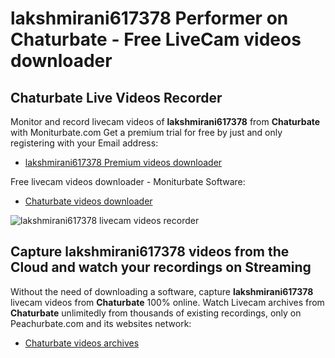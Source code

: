 # lakshmirani617378 Performer on Chaturbate - Free LiveCam videos downloader

## Chaturbate Live Videos Recorder

Monitor and record livecam videos of **lakshmirani617378** from **Chaturbate** with Moniturbate.com
Get a premium trial for free by just and only registering with your Email address:
* [lakshmirani617378 Premium videos downloader](https://moniturbate.com/request-demo-licence-key.html)

Free livecam videos downloader - Moniturbate Software:
* [Chaturbate videos downloader](https://moniturbate.com/moniturbate-download-software.html)

![lakshmirani617378 livecam videos recorder](https://peachurnet.com/templates/moniturbate-software.png)


## Capture lakshmirani617378 videos from the Cloud and watch your recordings on Streaming

Without the need of downloading a software, capture **lakshmirani617378** livecam videos from **Chaturbate** 100% online.
Watch Livecam archives from **Chaturbate** unlimitedly from thousands of existing recordings, only on Peachurbate.com and its websites network:
* [Chaturbate videos archives](https://peachurnet.com/)